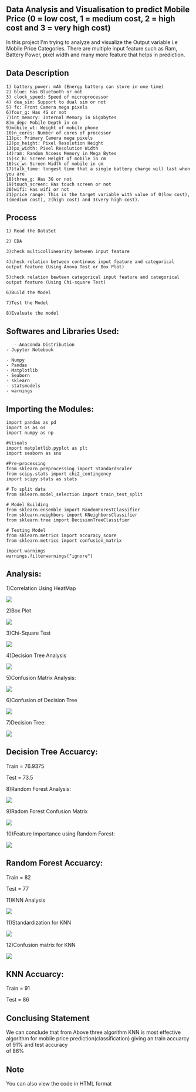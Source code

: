 
## Data Analysis and Visualisation to predict Mobile Price (0 = low cost, 1 = medium cost, 2 = high cost and 3 = very high cost)

In this project I'm trying to analyze and visualize the Output variable i.e Mobile Price Categories. There are multiple input feature such as Ram, Battery Power, pixel width and many more feature that helps in prediction.

## Data Description

    1) battery_power: mAh (Energy battery can store in one time)
    2) blue: Has Bluetooth or not
    3) clock_speed: Speed of microprocessor
    4) dua_sim: Support to dual sim or not
    5) fc: Front Camera mega pixels
    6)four_g: Has 4G or not
    7)int_memory: Internal Memory in Gigabytes
    8)m_dep: Mobile Depth in cm
    9)mobile_wt: Weight of mobile phone
    10)n_cores: Number of cores of processor
    11)pc: Primary Camera mega pixels
    12)px_height: Pixel Resolution Height
    13)px_width: Pixel Resolution Width
    14)ram: Random Access Memory in Mega Bytes
    15)sc_h: Screen Height of mobile in cm
    16)sc_w: Screen Width of mobile in cm
    17)talk_time: longest time that a single battery charge will last when you are
    18)three_g: Has 3G or not
    19)touch_screen: Has touch screen or not
    20)wifi: Has wifi or not
    21)price_range: This is the target variable with value of 0(low cost), 1(medium cost), 2(high cost) and 3(very high cost).

## Process

    1) Read the DataSet
    
    2) EDA
    
    3)check multicollinearity between input feature
    
    4)check relation between continous input feature and categorical output feature (Using Anova Test or Box Plot)
    
    5)check relation bewteen categorical input feature and categorical output feature (Using Chi-square Test)
    
    6)Build the Model
    
    7)Test the Model
    
    8)Evaluate the model
    
## Softwares and Libraries Used:

       - Anaconda Distribution
	- Jupyter Notebook
	
	- Numpy
	- Pandas
	- Matplotlib
	- Seaborn
    - sklearn 
    - statsmodels
    - warnings
    
## Importing the Modules:

    import pandas as pd
    import os as os
    import numpy as np

    #Visuals
    import matplotlib.pyplot as plt
    import seaborn as sns

    #Pre-processing
    from sklearn.preprocessing import StandardScaler
    from scipy.stats import chi2_contingency
    import scipy.stats as stats

    # To split data
    from sklearn.model_selection import train_test_split

    # Model Building
    from sklearn.ensemble import RandomForestClassifier
    from sklearn.neighbors import KNeighborsClassifier
    from sklearn.tree import DecisionTreeClassifier

    # Testing Model 
    from sklearn.metrics import accuracy_score
    from sklearn.metrics import confusion_matrix

    import warnings
    warnings.filterwarnings("ignore")
    
## Analysis:

1)Correlation Using HeatMap

![](Figures/heatmap.png)

2)Box Plot

![](Figures/boxplot.png)

3)Chi-Square Test

![](Figures/chisquare.png)

4)Decision Tree Analysis

![](Figures/dtana.png)

5)Confusion Matrix Analysis:

![](Figures/cnfana.png)

6)Confusion of Decision Tree

![](Figures/treecnf.png)

7)Decision Tree:

![](Figures/tree.png)

## Decision Tree Accuarcy:
    
   Train = 76.9375
   
   Test = 73.5
  
8)Random Forest Analysis:

![](Figures/rfana.png)

9)Radom Forest Confusion Matrix

![](Figures/rfcnf.png)

10)Feature Importance using Random Forest:

![](Figures/rffea.png)

## Random Forest Accuarcy:
    
   Train = 82
   
   Test = 77

11)KNN Analysis

![](Figures/knnana.png)

11)Standardization for KNN

![](Figures/std.png)

12)Confusion matrix for KNN

![](Figures/KNNcfn.png)

## KNN Accuarcy:
    
   Train = 91
   
   Test = 86
   
## Conclusing Statement

  We can conclude that from Above three algorithm KNN is most effective algorithm for mobile price prediction(classification) giving an train accuarcy of 91% and test accuracy   
  of 86%   
  
## Note

  You can also view the code in HTML format  
